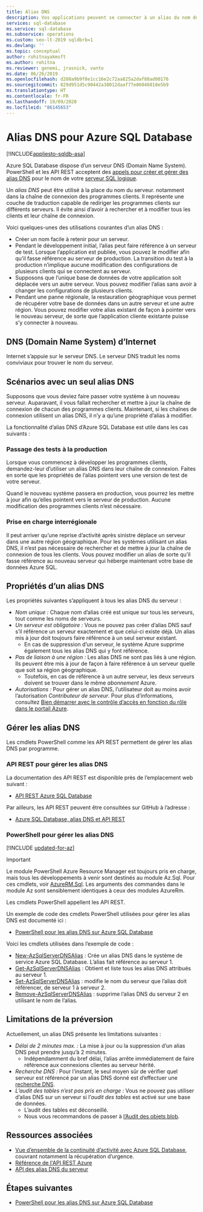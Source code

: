 ```yaml
---
title: Alias DNS
description: Vos applications peuvent se connecter à un alias du nom du serveur pour Azure SQL Database. Vous pouvez pendant ce temps modifier la base de données SQL sur laquelle pointe l’alias à tout moment, pour faciliter les tests et autres.
services: sql-database
ms.service: sql-database
ms.subservice: operations
ms.custom: seo-lt-2019 sqldbrb=1
ms.devlang: ''
ms.topic: conceptual
author: rohitnayakmsft
ms.author: rohitna
ms.reviewer: genemi, jrasnick, vanto
ms.date: 06/26/2019
ms.openlocfilehash: d208a9b9f8e1cc16e2c72aa825a2daf88ad00176
ms.sourcegitcommit: 829d951d5c90442a38012daaf77e86046018e5b9
ms.translationtype: HT
ms.contentlocale: fr-FR
ms.lasthandoff: 10/09/2020
ms.locfileid: "86145653"
---
```

# <a name="dns-alias-for-azure-sql-database"></a>Alias DNS pour Azure SQL Database
[!INCLUDE[appliesto-sqldb-asa](../includes/appliesto-sqldb-asa.md)]

Azure SQL Database dispose d’un serveur DNS (Domain Name System). PowerShell et les API REST acceptent des [appels pour créer et gérer des alias DNS](#anchor-powershell-code-62x) pour le nom de votre [serveur SQL logique](logical-servers.md).

Un *alias DNS* peut être utilisé à la place du nom du serveur. notamment dans la chaîne de connexion des programmes clients. Il représente une couche de traduction capable de rediriger les programmes clients sur différents serveurs. Il évite ainsi d’avoir à rechercher et à modifier tous les clients et leur chaîne de connexion.

Voici quelques-unes des utilisations courantes d’un alias DNS :

- Créer un nom facile à retenir pour un serveur.
- Pendant le développement initial, l’alias peut faire référence à un serveur de test. Lorsque l’application est publiée, vous pouvez le modifier afin qu’il fasse référence au serveur de production. La transition du test à la production n’implique aucune modification des configurations de plusieurs clients qui se connectent au serveur.
- Supposons que l’unique base de données de votre application soit déplacée vers un autre serveur. Vous pouvez modifier l’alias sans avoir à changer les configurations de plusieurs clients.
- Pendant une panne régionale, la restauration géographique vous permet de récupérer votre base de données dans un autre serveur et une autre région. Vous pouvez modifier votre alias existant de façon à pointer vers le nouveau serveur, de sorte que l’application cliente existante puisse s’y connecter à nouveau.

## <a name="domain-name-system-dns-of-the-internet"></a>DNS (Domain Name System) d’Internet

Internet s’appuie sur le serveur DNS. Le serveur DNS traduit les noms conviviaux pour trouver le nom du serveur.

## <a name="scenarios-with-one-dns-alias"></a>Scénarios avec un seul alias DNS

Supposons que vous deviez faire passer votre système à un nouveau serveur. Auparavant, il vous fallait rechercher et mettre à jour la chaîne de connexion de chacun des programmes clients. Maintenant, si les chaînes de connexion utilisent un alias DNS, il n’y a qu’une propriété d’alias à modifier.

La fonctionnalité d’alias DNS d’Azure SQL Database est utile dans les cas suivants :

### <a name="test-to-production"></a>Passage des tests à la production

Lorsque vous commencez à développer les programmes clients, demandez-leur d’utiliser un alias DNS dans leur chaîne de connexion. Faites en sorte que les propriétés de l’alias pointent vers une version de test de votre serveur.

Quand le nouveau système passera en production, vous pourrez les mettre à jour afin qu’elles pointent vers le serveur de production. Aucune modification des programmes clients n’est nécessaire.

### <a name="cross-region-support"></a>Prise en charge interrégionale

Il peut arriver qu’une reprise d’activité après sinistre déplace un serveur dans une autre région géographique. Pour les systèmes utilisant un alias DNS, il n’est pas nécessaire de rechercher et de mettre à jour la chaîne de connexion de tous les clients. Vous pouvez modifier un alias de sorte qu’il fasse référence au nouveau serveur qui héberge maintenant votre base de données Azure SQL.

## <a name="properties-of-a-dns-alias"></a>Propriétés d’un alias DNS

Les propriétés suivantes s’appliquent à tous les alias DNS du serveur :

- *Nom unique :* Chaque nom d’alias créé est unique sur tous les serveurs, tout comme les noms de serveurs.
- *Un serveur est obligatoire :* Vous ne pouvez pas créer d’alias DNS sauf s’il référence un serveur exactement et que celui-ci existe déjà. Un alias mis à jour doit toujours faire référence à un seul serveur existant.
  - En cas de suppression d’un serveur, le système Azure supprime également tous les alias DNS qui y font référence.
- *Pas de liaison à une région :* Les alias DNS ne sont pas liés à une région. Ils peuvent être mis à jour de façon à faire référence à un serveur quelle que soit sa région géographique.
  - Toutefois, en cas de référence à un autre serveur, les deux serveurs doivent se trouver dans le même *abonnement* Azure.
- *Autorisations :* Pour gérer un alias DNS, l’utilisateur doit au moins avoir l’autorisation *Contributeur de serveur*. Pour plus d’informations, consultez [Bien démarrer avec le contrôle d’accès en fonction du rôle dans le portail Azure](../../role-based-access-control/overview.md).

## <a name="manage-your-dns-aliases"></a>Gérer les alias DNS

Les cmdlets PowerShell comme les API REST permettent de gérer les alias DNS par programme.

### <a name="rest-apis-for-managing-your-dns-aliases"></a>API REST pour gérer les alias DNS

La documentation des API REST est disponible près de l’emplacement web suivant :

- [API REST Azure SQL Database](https://docs.microsoft.com/rest/api/sql/)

Par ailleurs, les API REST peuvent être consultées sur GitHub à l’adresse :

- [Azure SQL Database, alias DNS et API REST](https://github.com/Azure/azure-rest-api-specs/blob/master/specification/sql/resource-manager/Microsoft.Sql/preview/2017-03-01-preview/serverDnsAliases.json)

<a name="anchor-powershell-code-62x"></a>

### <a name="powershell-for-managing-your-dns-aliases"></a>PowerShell pour gérer les alias DNS

[!INCLUDE [updated-for-az](../../../includes/updated-for-az.md)]
> [!IMPORTANT]
> Le module PowerShell Azure Resource Manager est toujours pris en charge, mais tous les développements à venir sont destinés au module Az.Sql. Pour ces cmdlets, voir [AzureRM.Sql](https://docs.microsoft.com/powershell/module/AzureRM.Sql/). Les arguments des commandes dans le module Az sont sensiblement identiques à ceux des modules AzureRm.

Les cmdlets PowerShell appellent les API REST.

Un exemple de code des cmdlets PowerShell utilisées pour gérer les alias DNS est documenté ici :

- [PowerShell pour les alias DNS sur Azure SQL Database](dns-alias-powershell-create.md)

Voici les cmdlets utilisées dans l’exemple de code :

- [New-AzSqlServerDNSAlias](https://docs.microsoft.com/powershell/module/az.Sql/New-azSqlServerDnsAlias) : Crée un alias DNS dans le système de service Azure SQL Database. L’alias fait référence au serveur 1.
- [Get-AzSqlServerDNSAlias](https://docs.microsoft.com/powershell/module/az.Sql/Get-azSqlServerDnsAlias) : Obtient et liste tous les alias DNS attribués au serveur 1.
- [Set-AzSqlServerDNSAlias](https://docs.microsoft.com/powershell/module/az.Sql/Set-azSqlServerDnsAlias) : modifie le nom du serveur que l’alias doit référencer, de serveur 1 à serveur 2.
- [Remove-AzSqlServerDNSAlias](https://docs.microsoft.com/powershell/module/az.Sql/Remove-azSqlServerDnsAlias) : supprime l’alias DNS du serveur 2 en utilisant le nom de l’alias.

## <a name="limitations-during-preview"></a>Limitations de la préversion

Actuellement, un alias DNS présente les limitations suivantes :

- *Délai de 2 minutes max. :* La mise à jour ou la suppression d’un alias DNS peut prendre jusqu’à 2 minutes.
  - Indépendamment du bref délai, l’alias arrête immédiatement de faire référence aux connexions clientes au serveur hérité.
- *Recherche DNS :* Pour l’instant, le seul moyen sûr de vérifier quel serveur est référencé par un alias DNS donné est d’effectuer une [recherche DNS](https://docs.microsoft.com/windows-server/administration/windows-commands/nslookup).
- _L’audit des tables n’est pas pris en charge :_ Vous ne pouvez pas utiliser d’alias DNS sur un serveur si l’*audit des tables* est activé sur une base de données.
  - L’audit des tables est déconseillé.
  - Nous vous recommandons de passer à [l’Audit des objets blob](../../azure-sql/database/auditing-overview.md).

## <a name="related-resources"></a>Ressources associées

- [Vue d’ensemble de la continuité d’activité avec Azure SQL Database](business-continuity-high-availability-disaster-recover-hadr-overview.md), couvrant notamment la récupération d’urgence.
- [Référence de l'API REST Azure](https://docs.microsoft.com/rest/api/azure/)
- [API des alias DNS du serveur](https://docs.microsoft.com/rest/api/sql/serverdnsaliases)

## <a name="next-steps"></a>Étapes suivantes

- [PowerShell pour les alias DNS sur Azure SQL Database](dns-alias-powershell-create.md)
